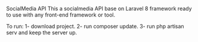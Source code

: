 SocialMedia API
This a socialmedia API base on Laravel 8 framework ready to use with any front-end framework or tool.

To run:
1- download project.
2- run composer update.
3- run php artisan serv and keep the server up.
